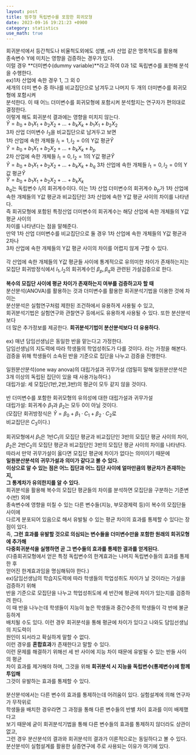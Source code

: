 ```yaml
---
layout: post
title: 범주형 독립변수를 포함한 회귀모형
date: 2023-09-16 19:21:23 +0900
category: statistics 
use_math: true
---      
```


회귀분석에서 등간척도나 비율척도외에도 성별, n차 산업 같은 명목척도를 활용해  
종속변수 Y에 미치는 영향을 검증하는 경우가 있다.  
이럴 경우 **더미변수(dummy variable)**라고 하여 0과 1로 독립변수를 표현해 분석을 수행한다.  
ex)1차 산업에 속한 경우 1, 그 외 0  
세개의 더미 변수 중 하나를 비교집단으로 남겨두고 나머지 두 개의 더미변수를 회귀모형에 포함시켜  
분석한다. 이 때 어느 더미변수를 회귀모형에 포함시켜 분석할지는 연구자가 편의대로 결정한다.  
이렇게 해도 회귀분석 결과에는 영향을 미치지 않는다.  
$\widehat{Y}=b_0+b_1X_1+b_2X_2+...+b_kX_k+b_1X_1+b_2X_2$  
3차 산업 더미변수 $I_3$을 비교집단으로 남겨두고 보면  
1차 산업에 속한 개체들 $I_1=1, I_2=0$의 Y값 평균$\widehat{Y}$  
$\widehat{Y}=b_0+b_1X_1+b_2X_2+...+b_kX_k+b_p$  
2차 산업에 속한 개체들 $I_1=0, I_2=1$의 Y값 평균$\widehat{Y}$  
$\widehat{Y}=b_0+b_1X_1+b_2X_2+...+b_kX_k+b_q$
3차 산업에 속한 개체들 $I_1=0, I_2=0$의 Y값 평균$\widehat{Y}$  
$\widehat{Y}=b_0+b_1X_1+b_2X_2+...+b_kX_k$  
$b_q$는 독립변수 $I_1$의 회귀계수이다. 이는 1차 산업 더미변수의 회귀계수 $b_p$가 1차 산업에  
속한 개체들의 Y값 평균과 비교집단인 3차 산업에 속한 Y값 평균 사이의 차이를 나타낸다.  
즉 회귀모형에 포함된 특정산업 더미변수의 회귀계수는 해당 산업에 속한 개체들의 Y값 평균 사이의  
차이를 나타낸다는 점을 말해준다.  
만약 1차 산업 더미변수를 비교집단으로 둘 경우 1차 산업에 속한 개체들의 Y값 평균과 2차나  
3차 산업에 속한 개체들의 Y값 평균 사이의 차이를 어렵지 않게 구할 수 있다.
<br>  
각 산업에 속한 개체들의 Y값 평균들 사이에 통계적으로 유의미한 차이가 존재하는지는  
모집단 회귀방정식에서 $I_1, I_2$의 회귀계수인 $\beta_p, \beta_q$와 관련된 가설검증으로 한다.
<br>  
**복수의 모집단 사이에 평균 차이가 존재하는지 여부를 검증하고자 할 때**  
분산분석(ANOVA)를 활용하는 것과 더미변수를 활용한 회귀분석기법을 이용한 것에 차이는  
분산분석은 실험연구처럼 제한된 조건하에서 유용하게 사용될 수 있고,  
회귀분석기법은 실험연구와 관찰연구 등에서도 유용하게 사용될 수 있다. 또한 분산분석보다  
더 많은 추가정보를 제공한다. 
**회귀분석기법이 분산분석보다 더 유용하다.**
<br>  
ex) 매년 담임선생님은 동일한 반을 맡는다고 가정한다.  
담임선생님의 지도력에 따라 학생들의 학업성취도가 다를 것이다. 라는 가정을 해본다.  
검증을 위해 학생들이 소속된 반을 기준으로 집단을 나누고 검증을 진행한다.
<br>  
일원분산분석(one way anova)의 대립가설과 귀무가설
(엄밀히 말해 일원분산분석은 3개 이상의 독립된 집단이 있을 때 사용가능하다.)    
대립가설: 세 모집단(1반,2반,3반)의 평균이 모두 같지 않을 것이다.
<br>  
반 더미변수를 포함한 회귀모형의 유의성에 대한 대립가설과 귀무가설  
대립가설: 회귀계수 $\beta_1$과 $\beta_2$는 모두 0이 아닐 것이다.  
(모집단 회귀방정식은 $\widehat{Y}=\beta_0+\beta_1 \cdot C_1+\beta_2 \cdot C_2$로  
비교집단은 $C_3$이다.)
<br>  
회귀모형에서 $\beta_1$은 1반$C_1$의 모집단 평균과 비교집단인 3반의 모집단 평균 사이의 차이,  
$\beta_2$은 2반$C_2$의 모집단 평균과 비교집단인 3반의 모집단 평균 사이의 차이를 나타낸다.  
따라서 만약 귀무가설이 옳다면 모집단 평균에 차이가 없다는 의미이기 때문에  
**일원분산분석의 귀무가설과 의미가 같다고 볼 수 있다.**  
**이상으로 알 수 있는 점은 어느 집단과 어느 집단 사이에 얼마만큼의 평균차가 존재하는지,**  
**그 통계차가 유의한지를 알 수 있다.**  
회귀분석을 활용해 복수의 모집단 평균들의 차이를 분석하면 모집단을 구분하는 기준변수(반) 외에  
종속변수에 영향을 미칠 수 있는 다른 변수들(지능, 부모경제력 등)이 복수의 모집단들 사이에  
다르게 분포되어 있음으로 해서 유발될 수 있는 평균 차이의 효과를 통제할 수 있다는 장점이 있다.  
즉, **그런 효과를 유발할 것으로 의심되는 변수들을 더미변수만을 포함한 원래의 회귀모형에 추가해**  
**다중회귀분석을 실행하면 곧 그 변수들의 효과를 통제한 결과를 얻게된다.**  
(다중회귀모형에서 얻은 특정 독립변수의 한계효과는 나머지 독립변수들의 효과를 통제한 후  
얻어진 한계효과임을 명심해둬야 한다.)  
ex)담임선생님의 학습지도력에 따라 학생들의 학업성취도 차이가 날 것이라는 가설을 검증하기 위해  
반을 기준으로 모집단을 나누고 학업성취도에 세 반간에 평균에 차이가 있는지를 검증하려 한다.  
이 때 반을 나누는데 학생들이 지능이 높은 학생들과 중간수준의 학생들이 각 반에 불균등하게  
배치될 수도 있다. 이런 경우 회귀분석을 통해 평균에 차이가 있다고 나와도 담임선생님의 지도력이  
원인이 되서라고 확실하게 말할 수 없다.  
이런 경우를 **혼합효과**가 존재한다고 말할 수 있다.  
이런 문제를 해결하기 위해선 세 반 사이에 지능 차이 때문에 유발될 수 있는 반들 사이의 평균  
차이 효과를 제거해야 하며, 그것을 위해 **회귀분석 시 지능을 독립변수(통제변수)에 함께 투입해**  
그것이 유발하는 효과를 통제할 수 있다.
<br>  
분산분석에서는 다른 변수의 효과를 통제하는데 어려움이 있다. 실험설계에 의해 연구자가 무작위로  
학생들을 배치한 경우라면 그 과정을 통해 다른 변수들의 반별 차이 효과를 이미 배제했다고  
보기 때문에 굳이 회귀분석기법을 통해 다른 변수들의 효과를 통제하지 않더라도 상관이 없고,  
그런 경우 분산분석의 결과와 회귀분석의 결과가 이론적으로는 동일하다고 볼 수 있다.  
분산분석이 실험설계를 활용한 실증연구에 주로 사용되는 이유가 여기에 있다.  




